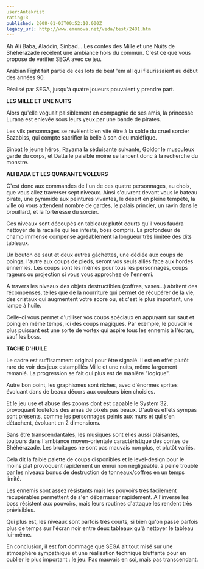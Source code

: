 ```yaml
---
user:Antekrist
rating:3
published: 2008-01-03T00:52:10.000Z
legacy_url: http://www.emunova.net/veda/test/2481.htm
---
```

Ah Ali Baba, Aladdin, Sinbad... Les contes des Mille et une Nuits de Shéhérazade recèlent une ambiance hors du commun. C'est ce que vous propose de vérifier SEGA avec ce jeu.  

Arabian Fight fait partie de ces lots de beat 'em all qui fleurissaient au début des années 90\.  

Réalisé par SEGA, jusqu'à quatre joueurs pouvaient y prendre part.  

  

**LES MILLE ET UNE NUITS**  

Alors qu'elle voguait paisiblement en compagnie de ses amis, la princesse Lurana est enlevée sous leurs yeux par une bande de pirates.  

Les vils personnages se révèlent bien vite être à la solde du cruel sorcier Sazabiss, qui compte sacrifier la belle à son dieu maléfique.  

Sinbat le jeune héros, Rayama la séduisante suivante, Goldor le musculeux garde du corps, et Datta le paisible moine se lancent donc à la recherche du monstre.  

  

**ALI BABA ET LES QUARANTE VOLEURS**  

C'est donc aux commandes de l'un de ces quatre personnages, au choix, que vous allez traverser sept niveaux. Ainsi s'ouvrent devant vous le bateau pirate, une pyramide aux peintures vivantes, le désert en pleine tempête, la ville où vous attendent nombre de gardes, le palais princier, un ravin dans le brouillard, et la forteresse du sorcier.  

Ces niveaux sont découpés en tableaux plutôt courts qu'il vous faudra nettoyer de la racaille qui les infeste, boss compris. La profondeur de champ immense compense agréablement la longueur très limitée des dits tableaux.  

Un bouton de saut et deux autres gâchettes, une dédiée aux coups de poings, l'autre aux coups de pieds, seront vos seuls alliés face aux hordes ennemies. Les coups sont les mêmes pour tous les personnages, coups rageurs ou projection si vous vous approchez de l'ennemi.  

A travers les niveaux des objets destructibles (coffres, vases...) abritent des récompenses, telles que de la nourriture qui permet de récupérer de la vie, des cristaux qui augmentent votre score ou, et c'est le plus important, une lampe à huile.  

Celle-ci vous permet d'utiliser vos coups spéciaux en appuyant sur saut et poing en même temps, ici des coups magiques. Par exemple, le pouvoir le plus puissant est une sorte de vortex qui aspire tous les ennemis à l'écran, sauf les boss.  

  

**TACHE D'HUILE**  

Le cadre est suffisamment original pour être signalé. Il est en effet plutôt rare de voir des jeux estampillés Mille et une nuits, même largement remanié. La progression se fait qui plus est de manière "logique".  

Autre bon point, les graphismes sont riches, avec d'énormes sprites évoluant dans de beaux décors aux couleurs bien choisies.  

Et le jeu use et abuse des zooms dont est capable le System 32, provoquant toutefois des amas de pixels pas beaux. D'autres effets sympas sont présents, comme les personnages peints aux murs et qui s'en détachent, évoluant en 2 dimensions.   

Sans être transcendantales, les musiques sont elles aussi plaisantes, toujours dans l'ambiance moyen-orientale caractéristique des contes de Shéhérazade. Les bruitages ne sont pas mauvais non plus, et plutôt variés.  

Cela dit la faible palette de coups disponibles et le level-design pour le moins plat provoquent rapidement un ennui non négligeable, à peine troublé par les niveaux bonus de destruction de tonneaux/coffres en un temps limité.   

Les ennemis sont assez résistants mais les pouvoirs très facilement récupérables permettent de s'en débarrasser rapidement. A l'inverse les boss résistent aux pouvoirs, mais leurs routines d'attaque les rendent très prévisibles.  

Qui plus est, les niveaux sont parfois très courts, si bien qu'on passe parfois plus de temps sur l'écran noir entre deux tableaux qu'à nettoyer le tableau lui-même.  

  

En conclusion, il est fort dommage que SEGA ait tout misé sur une atmosphère sympathique et une réalisation technique bluffante pour en oublier le plus important : le jeu. Pas mauvais en soi, mais pas transcendant.